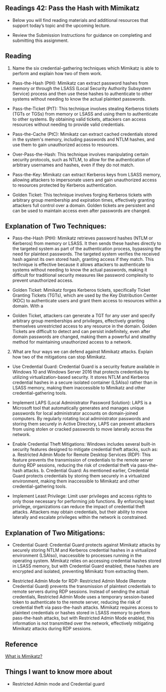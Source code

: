 ## Readings 42: Pass the Hash with Mimikatz

- Below you will find reading materials and additional resources that support today’s topic and the upcoming lecture.

- Review the Submission Instructions for guidance on completing and submitting this assignment.

## Reading

1. Name the six credential-gathering techniques which Mimikatz is able to perform and explain how two of them work.

- Pass-the-Hash (PtH): Mimikatz can extract password hashes from memory or through the LSASS (Local Security Authority Subsystem Service) process and then use these hashes to authenticate to other systems without needing to know the actual plaintext passwords.

- Pass-the-Ticket (PtT): This technique involves stealing Kerberos tickets (TGTs or TGSs) from memory or LSASS and using them to authenticate to other systems. By obtaining valid tickets, attackers can access resources without needing to provide valid credentials.

- Pass-the-Cache (PtC): Mimikatz can extract cached credentials stored in the system's memory, including passwords and NTLM hashes, and use them to gain unauthorized access to resources.

- Over-Pass-the-Hash: This technique involves manipulating certain security protocols, such as NTLM, to allow for the authentication of arbitrary usernames and hashes, even if they do not match.


- Pass-the-Key: Mimikatz can extract Kerberos keys from LSASS memory, allowing attackers to impersonate users and gain unauthorized access to resources protected by Kerberos authentication.


- Golden Ticket: This technique involves forging Kerberos tickets with arbitrary group membership and expiration times, effectively granting attackers full control over a domain. Golden tickets are persistent and can be used to maintain access even after passwords are changed.

## Explanation of Two Techniques:

- Pass-the-Hash (PtH): Mimikatz retrieves password hashes (NTLM or Kerberos) from memory or LSASS. It then sends these hashes directly to the targeted system as part of the authentication process, bypassing the need for plaintext passwords. The targeted system verifies the received hash against its own stored hash, granting access if they match. This technique is effective because it allows attackers to authenticate to systems without needing to know the actual passwords, making it difficult for traditional security measures like password complexity to prevent unauthorized access.

- Golden Ticket: Mimikatz forges Kerberos tickets, specifically Ticket Granting Tickets (TGTs), which are used by the Key Distribution Center (KDC) to authenticate users and grant them access to resources within a domain. With a 

- Golden Ticket, attackers can generate a TGT for any user and specify arbitrary group memberships and privileges, effectively granting themselves unrestricted access to any resource in the domain. Golden Tickets are difficult to detect and can persist indefinitely, even after domain passwords are changed, making them a powerful and stealthy method for maintaining unauthorized access to a network.

2. What are four ways we can defend against Mimikatz attacks. Explain how two of the mitigations can stop Mimikatz.

- Use Credential Guard: Credential Guard is a security feature available in Windows 10 and Windows Server 2016 that protects credentials by utilizing virtualization-based security. It stores NTLM and Kerberos credential hashes in a secure isolated container (LSAIso) rather than in LSASS memory, making them inaccessible to Mimikatz and other credential-gathering tools.

- Implement LAPS (Local Administrator Password Solution): LAPS is a Microsoft tool that automatically generates and manages unique passwords for local administrator accounts on domain-joined computers. By regularly rotating local administrator passwords and storing them securely in Active Directory, LAPS can prevent attackers from using stolen or cracked passwords to move laterally across the network.

- Enable Credential Theft Mitigations: Windows includes several built-in security features designed to mitigate credential theft attacks, such as:
a. Restricted Admin Mode for Remote Desktop Services (RDP): This feature prevents the transmission of credentials to the remote server during RDP sessions, reducing the risk of credential theft via pass-the-hash attacks.
b. Credential Guard: As mentioned earlier, Credential Guard protects credentials by storing them securely in a virtualized environment, making them inaccessible to Mimikatz and other credential-gathering tools.

- Implement Least Privilege: Limit user privileges and access rights to only those necessary for performing job functions. By enforcing least privilege, organizations can reduce the impact of credential theft attacks. Attackers may obtain credentials, but their ability to move laterally and escalate privileges within the network is constrained.
 ## Explanation of Two Mitigations:

- Credential Guard: Credential Guard protects against Mimikatz attacks by securely storing NTLM and Kerberos credential hashes in a virtualized environment (LSAIso), inaccessible to processes running in the operating system. Mimikatz relies on accessing credential hashes stored in LSASS memory, but with Credential Guard enabled, these hashes are encrypted and isolated, preventing Mimikatz from extracting them.

- Restricted Admin Mode for RDP: Restricted Admin Mode (Remote Credential Guard) prevents the transmission of plaintext credentials to remote servers during RDP sessions. Instead of sending the actual credentials, Restricted Admin Mode uses a temporary session-based token to authenticate to the remote server, reducing the risk of credential theft via pass-the-hash attacks. Mimikatz requires access to plaintext credentials or hashes stored in LSASS memory to perform pass-the-hash attacks, but with Restricted Admin Mode enabled, this information is not transmitted over the network, effectively mitigating Mimikatz attacks during RDP sessions.

## Reference

[What is Mimikatz?](https://www.varonis.com/blog/what-is-mimikatz/) 

## Things I want to know more about

- Restricted Admin mode and Credential guard
